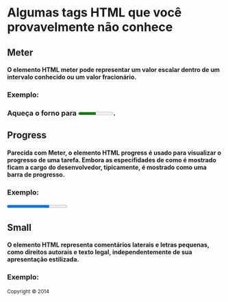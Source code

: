 <h1>Algumas tags HTML que você provavelmente não conhece </h1>

   <h2>Meter</h2>
   <h4>O elemento HTML meter pode representar um valor escalar dentro de um intervalo conhecido ou um valor fracionário.</h4>
   <h3>Exemplo:</h3>
   <h3>Aqueça o forno para <meter min="200" max="500" value="350">350 graus</meter>.</h3>

   <h2>Progress</h2>
   <h4>Parecida com Meter, o elemento HTML progress é usado para visualizar o progresso de uma tarefa. Embora as especifidades de como é mostrado ficam a cargo do desenvolvedor,      tipicamente, é mostrado como uma barra de progresso.</h4>
   <h3>Exemplo:</h3>
   <progress value="70" max="100">70 %</progress>

   <h2>Small</h2>
   <h4>O elemento HTML representa comentários laterais e letras pequenas, como direitos autorais e texto legal, independentemente de sua apresentação estilizada.</h4>
   <h3>Exemplo:</h3>
   <small>Copyright © 2014</small>

